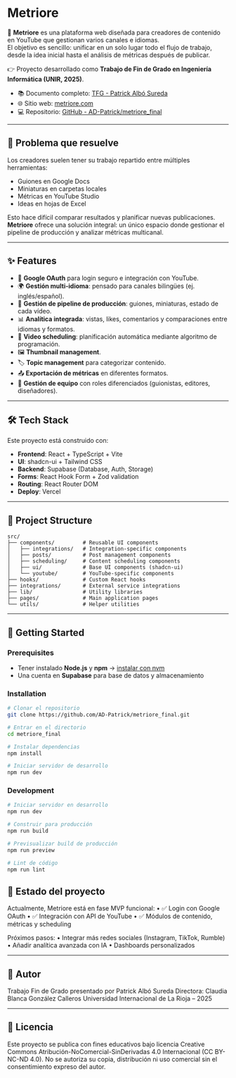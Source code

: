 # Metriore

🎥 **Metriore** es una plataforma web diseñada para creadores de contenido en YouTube que gestionan varios canales e idiomas.  
El objetivo es sencillo: unificar en un solo lugar todo el flujo de trabajo, desde la idea inicial hasta el análisis de métricas después de publicar.

👉 Proyecto desarrollado como **Trabajo de Fin de Grado en Ingeniería Informática (UNIR, 2025)**.

- 📚 Documento completo: [TFG - Patrick Albó Sureda](./TFG_Final_Patrick_Albo_Sureda.pdf)  
- 🌐 Sitio web: [metriore.com](https://metriore.com)  
- 💻 Repositorio: [GitHub - AD-Patrick/metriore_final](https://github.com/AD-Patrick/metriore_final)

---

## 🚩 Problema que resuelve
Los creadores suelen tener su trabajo repartido entre múltiples herramientas:
- Guiones en Google Docs  
- Miniaturas en carpetas locales  
- Métricas en YouTube Studio  
- Ideas en hojas de Excel  

Esto hace difícil comparar resultados y planificar nuevas publicaciones.  
**Metriore** ofrece una solución integral: un único espacio donde gestionar el pipeline de producción y analizar métricas multicanal.

---

## ✨ Features
- 🔑 **Google OAuth** para login seguro e integración con YouTube.  
- 🌍 **Gestión multi-idioma**: pensado para canales bilingües (ej. inglés/español).  
- 📝 **Gestión de pipeline de producción**: guiones, miniaturas, estado de cada vídeo.  
- 📊 **Analítica integrada**: vistas, likes, comentarios y comparaciones entre idiomas y formatos.  
- 📅 **Video scheduling**: planificación automática mediante algoritmo de programación.  
- 🖼️ **Thumbnail management**.  
- 🏷️ **Topic management** para categorizar contenido.  
- 📤 **Exportación de métricas** en diferentes formatos.  
- 👥 **Gestión de equipo** con roles diferenciados (guionistas, editores, diseñadores).  

---

## 🛠️ Tech Stack
Este proyecto está construido con:

- **Frontend**: React + TypeScript + Vite  
- **UI**: shadcn-ui + Tailwind CSS  
- **Backend**: Supabase (Database, Auth, Storage)   
- **Forms**: React Hook Form + Zod validation  
- **Routing**: React Router DOM  
- **Deploy**: Vercel  

---

## 📂 Project Structure
```plaintext
src/
├── components/         # Reusable UI components
│   ├── integrations/   # Integration-specific components
│   ├── posts/          # Post management components
│   ├── scheduling/     # Content scheduling components
│   ├── ui/             # Base UI components (shadcn-ui)
│   └── youtube/        # YouTube-specific components
├── hooks/              # Custom React hooks
├── integrations/       # External service integrations
├── lib/                # Utility libraries
├── pages/              # Main application pages
└── utils/              # Helper utilities
```
---

## 🚀 Getting Started

### Prerequisites
- Tener instalado **Node.js** y **npm** → [instalar con nvm](https://github.com/nvm-sh/nvm#installing-and-updating)  
- Una cuenta en **Supabase** para base de datos y almacenamiento  

### Installation

```sh
# Clonar el repositorio
git clone https://github.com/AD-Patrick/metriore_final.git

# Entrar en el directorio
cd metriore_final

# Instalar dependencias
npm install

# Iniciar servidor de desarrollo
npm run dev
```

### Development


```sh
# Iniciar servidor en desarrollo
npm run dev

# Construir para producción
npm run build

# Previsualizar build de producción
npm run preview

# Lint de código
npm run lint
```


## 📌 Estado del proyecto

Actualmente, Metriore está en fase MVP funcional:
	•	✅ Login con Google OAuth
	•	✅ Integración con API de YouTube
	•	✅ Módulos de contenido, métricas y scheduling

Próximos pasos:
	•	Integrar más redes sociales (Instagram, TikTok, Rumble)
	•	Añadir analítica avanzada con IA
	•	Dashboards personalizados

---

## 👤 Autor

Trabajo Fin de Grado presentado por Patrick Albó Sureda
Directora: Claudia Blanca González Calleros
Universidad Internacional de La Rioja – 2025

---

## 📜 Licencia

Este proyecto se publica con fines educativos bajo licencia Creative Commons Atribución-NoComercial-SinDerivadas 4.0 Internacional (CC BY-NC-ND 4.0). No se autoriza su copia, distribución ni uso comercial sin el consentimiento expreso del autor.
